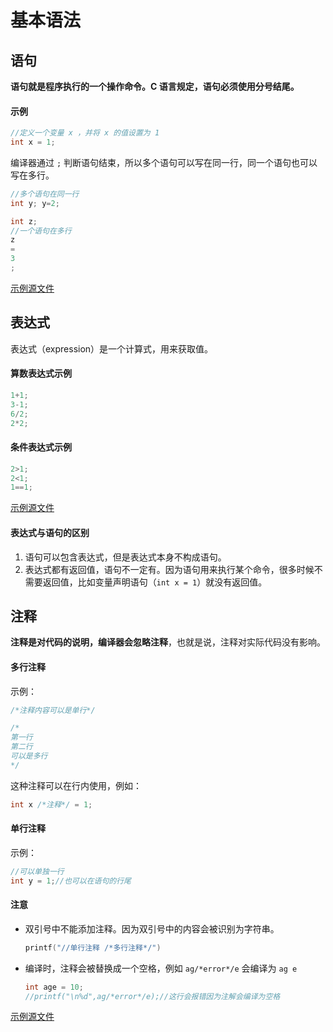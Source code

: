 

# 基本语法

## 语句

**语句就是程序执行的一个操作命令。C 语言规定，语句必须使用分号结尾。**

#### 示例

```c
//定义一个变量 x ，并将 x 的值设置为 1
int x = 1;
```

编译器通过 `;` 判断语句结束，所以多个语句可以写在同一行，同一个语句也可以写在多行。

```c
//多个语句在同一行
int y; y=2;

int z;
//一个语句在多行
z
=
3
;
```

[示例源文件](./statement.c)

## 表达式

表达式（expression）是一个计算式，用来获取值。

#### 算数表达式示例

```c
1+1;
3-1;
6/2;
2*2;
```

#### 条件表达式示例

```c
2>1;
2<1;
1==1;
```

[示例源文件](./expression.c)

#### 表达式与语句的区别

1. 语句可以包含表达式，但是表达式本身不构成语句。
2. 表达式都有返回值，语句不一定有。因为语句用来执行某个命令，很多时候不需要返回值，比如变量声明语句（`int x = 1`）就没有返回值。

## 注释

**注释是对代码的说明，编译器会忽略注释**，也就是说，注释对实际代码没有影响。

#### 多行注释

示例：

```c
/*注释内容可以是单行*/

/*
第一行
第二行
可以是多行
*/
```

这种注释可以在行内使用，例如：

```c
int x /*注释*/ = 1;
```

#### 单行注释

示例：

```c
//可以单独一行
int y = 1;//也可以在语句的行尾
```

#### 注意

- 双引号中不能添加注释。因为双引号中的内容会被识别为字符串。

  ```c
  printf("//单行注释 /*多行注释*/")
  ```

- 编译时，注释会被替换成一个空格，例如 `ag/*error*/e` 会编译为 `ag e`

  ```c
  int age = 10;
  //printf("\n%d",ag/*error*/e);//这行会报错因为注解会编译为空格
  ```

[示例源文件](./annotation.c)

